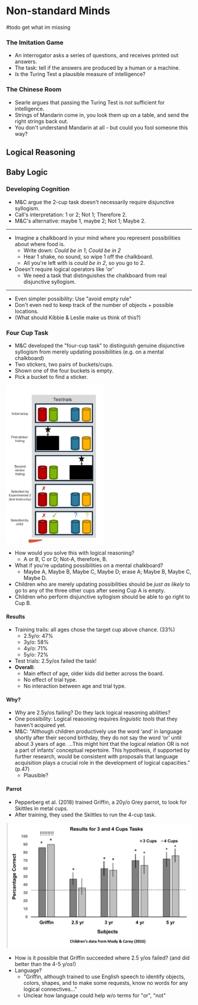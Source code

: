 # Non-standard Minds

#todo get what im missing
### The Imitation Game
- An interrogator asks a series of questions, and receives printed out answers.
- The task: tell if the answers are produced by a human or a machine.
- *Is* the Turing Test a plausible measure of intelligence?


### The Chinese Room
- Searle argues that passing the Turing Test is *not* sufficient for intelligence.
- Strings of Mandarin come in, you look them up on a table, and send the right strings back out.
- You don't understand Mandarin at all - but could you fool someone this way?

## Logical Reasoning

## Baby Logic

### Developing Cognition

- M&C argue the 2-cup task doesn't necessarily require disjunctive syllogism.
- Call's interpretation: 1 or 2; Not 1; Therefore 2.
- M&C's alternative: maybe 1, maybe 2; Not 1; Maybe 2.

---

- Imagine a chalkboard in your mind where you represent possibilities about where food is.
	- Write down: *Could be in 1*; *Could be in 2*
	- Hear 1 shake, no sound, so wipe 1 off the chalkboard.
	- All you're left with is *could be in 2*, so you go to 2.
- Doesn't require logical operators like 'or'
	- We need a task that distinguishes the chalkboard from real disjunctive syllogism.

---

- Even simpler possibility: Use "avoid empty rule"
- Don't even ned to keep track of the number of objects + possible locations.
- (What should Kibbie & Leslie make us think of this?)

### Four Cup Task

- M&C developed the "four-cup task" to distinguish genuine disjunctive syllogism from merely updating possibilities (e.g. on a mental chalkboard)
- Two stickers, two pairs of buckets/cups.
- Shown one of the four buckets is empty.
- Pick a bucket to find a sticker.

![](imgs/four-cup-task.png)

- How would you solve this with logical reasoning?
	- A or B, C or D; Not-A, therefore, B.
- What if you're updating possibilities on a mental chalkboard?
	- Maybe A, Maybe B, Maybe C, Maybe D; erase A; Maybe B, Maybe C, Maybe D.
- Children who are merely updating possibilities should be *just as likely* to go to any of the three other cups after seeing Cup A is empty.
- Children who perform disjunctive syllogism should be able to go right to Cup B.

#### Results

- Training trails: all ages chose the target cup above chance. (33%)
	- 2.5y/o: 47%
	- 3y/o: 58%
	- 4y/o: 71%
	- 5y/o: 72%
- Test trials: 2.5y/os failed the task!
- **Overall:**
	- Main effect of age, older kids did better across the board.
	- No effect of trial type.
	- No interaction between age and trial type.

#### Why?

- Why are 2.5y/os failing? Do they lack logical reasoning abilities?
- One possibility: Logical reasoning requires *linguistic tools* that they haven't acquired yet.
- M&C: "Although children productively use the word ‘and’ in language shortly after their second birthday, they do not say the word ‘or’ until about 3 years of age. ...This might hint that the logical relation OR is not a part of infants’ conceptual repertoire. This hypothesis, if supported by further research, would be consistent with proposals that language acquisition plays a crucial role in the development of logical capacities.” (p.47)
	- Plausible?

#### Parrot

- Pepperberg et al. (2018) trained Griffin, a 20y/o Grey parrot, to look for Skittles in metal cups.
- After training, they used the Skittles to run the 4-cup task.

![](imgs/parrot-griffin-4-cup-task.png)

- How is it possible that Griffin succeeded where 2.5 y/os failed? (and did better than the 4-5 y/os!)
- Language?
	- "Griffin, although trained to use English speech to identify objects, colors, shapes, and to make some requests, know no words for any logical connectives..."
	- Unclear how language could help w/o terms for "or", "not"

